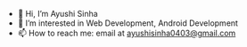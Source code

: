 - 👋 Hi, I’m Ayushi Sinha
- 👀 I’m interested in Web Development, Android Development
- 📫 How to reach me: email at ayushisinha0403@gmail.com

<!---
sinha-ayushi4/sinha-ayushi4 is a ✨ special ✨ repository because its `README.md` (this file) appears on your GitHub profile.
You can click the Preview link to take a look at your changes.
--->
